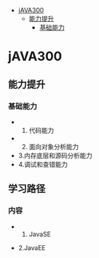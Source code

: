 * [jAVA300](#java300)
	* [能力提升](#能力提升)
		* [基础能力](#基础能力)

# jAVA300

## 能力提升

### 基础能力

* 1. 代码能力
* 2. 面向对象分析能力
* 3.内存底层和源码分析能力
* 4.调试和查错能力

## 学习路径

### 内容

* 1. JavaSE

* 2.JavaEE

